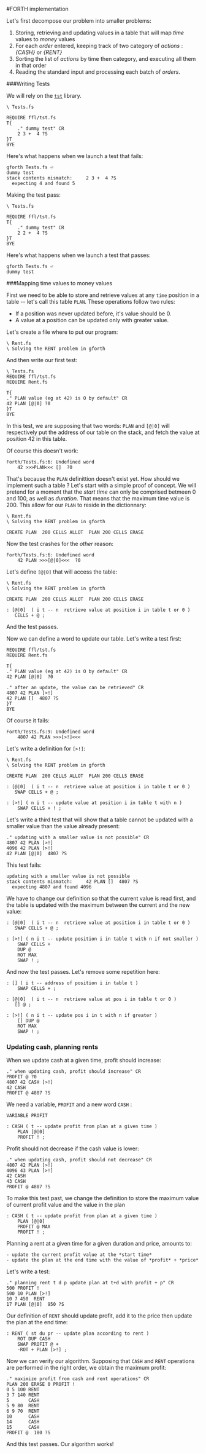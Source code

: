 #FORTH implementation

Let's first decompose our problem into smaller problems:

1. Storing, retrieving and updating values in a table that will map *time* values to *money* values
2. For each *order* entered, keeping track of two category of *actions* : *{CASH}* or *{RENT}*
3. Sorting the list of *actions* by time then category, and executing all them in that order
4. Reading the standard input and processing each batch of *orders*.

###Writing Tests

We will rely on the [`tst`](http://irdvo.nl/FFL/docs/tst.html) library.

    \ Tests.fs

    REQUIRE ffl/tst.fs
    T{
        ." dummy test" CR
        2 3 +  4 ?S
    }T
    BYE

Here's what happens when we launch a test that fails:

    gforth Tests.fs ⏎
    dummy test
    stack contents mismatch:     2 3 +  4 ?S
      expecting 4 and found 5

Making the test pass:

    \ Tests.fs

    REQUIRE ffl/tst.fs
    T{
        ." dummy test" CR
        2 2 +  4 ?S
    }T
    BYE

Here's what happens when we launch a test that passes:

    gforth Tests.fs ⏎
    dummy test

###Mapping time values to money values

First we need to be able to store and retrieve values at any `time` position in a table -- let's call this table `PLAN`. These operations follow two rules:

- If a position was never updated before, it's value should be 0.
- A value at a position can be updated only with greater value.

Let's create a file where to put our program:

    \ Rent.fs
    \ Solving the RENT problem in gforth


And then write our first test:

    \ Tests.fs
    REQUIRE ffl/tst.fs
    REQUIRE Rent.fs

    T{
    ." PLAN value (eg at 42) is O by default" CR
    42 PLAN [@|0] ?0
    }T
    BYE

In this test, we are supposing that two words: `PLAN` and  `[@|0]` will respectively put the address of our table on the stack, and fetch the value at position 42 in this table.

Of course this doesn't work:

    Forth/Tests.fs:6: Undefined word
        42 >>>PLAN<<< []  ?0

That's because the `PLAN` definittion doesn't exist yet. 
How should we implement such a table ? 
Let's start with a simple proof of concept. We will pretend for a moment that the *start time* can only be comprised betmeen 0 and 100, as well as *duration*. That means that the maximum time value is 200. This allow for our `PLAN` to reside in the dictionnary:

    \ Rent.fs
    \ Solving the RENT problem in gforth

    CREATE PLAN  200 CELLS ALLOT  PLAN 200 CELLS ERASE   

Now the test crashes for the *other* reason:

    Forth/Tests.fs:6: Undefined word
        42 PLAN >>>[@|0]<<<  ?0

Let's define `[@|0]` that will access the table:

    \ Rent.fs
    \ Solving the RENT problem in gforth

    CREATE PLAN  200 CELLS ALLOT  PLAN 200 CELLS ERASE   

    : [@|0]  ( i t -- n  retrieve value at position i in table t or 0 )
       CELLS + @ ;

And the test passes.

Now we can define a word to update our table. Let's write a test first:

    REQUIRE ffl/tst.fs
    REQUIRE Rent.fs

    T{
    ." PLAN value (eg at 42) is O by default" CR
    42 PLAN [@|0]  ?0

    ." after an update, the value can be retrieved" CR
    4807 42 PLAN [>!]
    42 PLAN []  4807 ?S
    }T
    BYE

Of course it fails:

    Forth/Tests.fs:9: Undefined word
        4807 42 PLAN >>>[>!]<<<

Let's write a definition for `[>!]`:

    \ Rent.fs
    \ Solving the RENT problem in gforth

    CREATE PLAN  200 CELLS ALLOT  PLAN 200 CELLS ERASE   

    : [@|0]  ( i t -- n  retrieve value at position i in table t or 0 )
       SWAP CELLS + @ ;

    : [>!] ( n i t -- update value at position i in table t with n )
        SWAP CELLS + ! ;

Let's write a third test that will show that a table cannot be updated with a smaller value than the value already present:

    ." updating with a smaller value is not possible" CR
    4807 42 PLAN [>!]
    4096 42 PLAN [>!]
    42 PLAN [@|0]  4807 ?S

This test fails:

    updating with a smaller value is not possible
    stack contents mismatch:     42 PLAN []  4807 ?S
      expecting 4807 and found 4096

We have to change our definition so that the current value is read first, and  the table is updated with the maximum between the current and the new value:

    : [@|0]  ( i t -- n  retrieve value at position i in table t or 0 )
       SWAP CELLS + @ ;

    : [>!] ( n i t -- update position i in table t with n if not smaller )
        SWAP CELLS + 
        DUP @
        ROT MAX
        SWAP ! ;             

And now the test passes. Let's remove some repetition here:

    : [] ( i t -- address of position i in table t )
        SWAP CELLS + ;

    : [@|0]  ( i t -- n  retrieve value at pos i in table t or 0 )
       [] @ ;

    : [>!] ( n i t -- update pos i in t with n if greater )
        [] DUP @
        ROT MAX
        SWAP ! ;             

### Updating cash, planning rents

When we update cash at a given time, profit should increase:

    ." when updating cash, profit should increase" CR
    PROFIT @ ?0
    4807 42 CASH [>!]
    42 CASH
    PROFIT @ 4807 ?S

We need a variable, `PROFIT` and a new word `CASH` :

    VARIABLE PROFIT

    : CASH ( t -- update profit from plan at a given time )
        PLAN [@|0] 
        PROFIT ! ;

Profit should not decrease if the cash value is lower:

    ." when updating cash, profit should not decrease" CR
    4807 42 PLAN [>!]
    4096 43 PLAN [>!]
    42 CASH
    43 CASH
    PROFIT @ 4807 ?S

To make this test past, we change the definition to store the maximum value of current profit value and the value in the plan

    : CASH ( t -- update profit from plan at a given time )
        PLAN [@|0] 
        PROFIT @ MAX
        PROFIT ! ;

Planning a rent at a given time for a given duration and price, amounts to:

    - update the current profit value at the *start time*
    - update the plan at the end time with the value of *profit* + *price*

Let's write a test:

    ." planning rent t d p update plan at t+d with profit + p" CR
    500 PROFIT !
    500 10 PLAN [>!]
    10 7 450  RENT
    17 PLAN [@|0]  950 ?S
      
Our definition of `RENT` should update profit, add it to the price then update the plan at the end time:

    : RENT ( st du pr -- update plan according to rent )
        ROT DUP CASH   
        SWAP PROFIT @ + 
        -ROT + PLAN [>!] ;

Now we can verify our algorithm. Supposing that `CASH` and `RENT` operations are performed in the right order, we obtain the maximum profit:

    ." maximize profit from cash and rent operations" CR
    PLAN 200 ERASE 0 PROFIT !
    0 5 100 RENT
    3 7 140 RENT
    5       CASH
    5 9 80  RENT
    6 9 70  RENT
    10      CASH
    14      CASH
    15      CASH
    PROFIT @  180 ?S

And this test passes. Our algorithm works!
